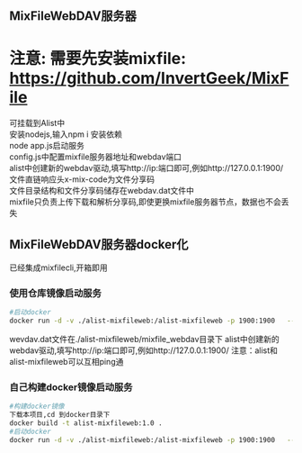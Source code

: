 ## MixFileWebDAV服务器
# 注意: 需要先安装mixfile: https://github.com/InvertGeek/MixFile
可挂载到Alist中 \
安装nodejs,输入npm i 安装依赖 \
node app.js启动服务 \
config.js中配置mixfile服务器地址和webdav端口 \
alist中创建新的webdav驱动,填写http://ip:端口即可,例如http://127.0.0.1:1900/ \
文件直链响应头x-mix-code为文件分享码 \
文件目录结构和文件分享码储存在webdav.dat文件中 \
mixfile只负责上传下载和解析分享码,即使更换mixfile服务器节点，数据也不会丢失 
## MixFileWebDAV服务器docker化
已经集成mixfilecli,开箱即用
### 使用仓库镜像启动服务
```bash
#启动docker
docker run -d -v ./alist-mixfileweb:/alist-mixfileweb -p 1900:1900   --name  alist-mixfileweb jellyhai/alist-mixfileweb:1.0
```
wevdav.dat文件在./alist-mixfileweb/mixfile_webdav目录下
alist中创建新的webdav驱动,填写http://ip:端口即可,例如http://127.0.0.1:1900/ 
注意：alist和alist-mixfileweb可以互相ping通


### 自己构建docker镜像启动服务
```bash
#构建docker镜像
下载本项目,cd 到docker目录下
docker build -t alist-mixfileweb:1.0 .
#启动docker
docker run -d -v ./alist-mixfileweb:/alist-mixfileweb -p 1900:1900   --name  alist-mixfileweb alist-mixfileweb:1.0
```
